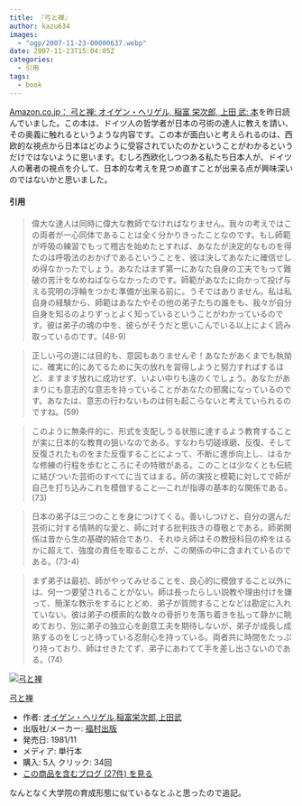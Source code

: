 ```yaml
---
title: 『弓と禅』
author: kazu634
images:
  - "ogp/2007-11-23-00000637.webp"
date: 2007-11-23T15:04:05Z
categories:
  - 引用
tags:
  - book
---
```

<div class="section">
<p>
<a href="http://www.amazon.co.jp/%E5%BC%93%E3%81%A8%E7%A6%85-%E6%94%B9%E7%89%88-%E3%82%AA%E3%82%A4%E3%82%B2%E3%83%B3%E3%83%BB%E3%83%98%E3%83%AA%E3%82%B2%E3%83%AB/dp/4571300271" onclick="__gaTracker('send', 'event', 'outbound-article', 'http://www.amazon.co.jp/%E5%BC%93%E3%81%A8%E7%A6%85-%E6%94%B9%E7%89%88-%E3%82%AA%E3%82%A4%E3%82%B2%E3%83%B3%E3%83%BB%E3%83%98%E3%83%AA%E3%82%B2%E3%83%AB/dp/4571300271', 'Amazon.co.jp： 弓と禅: オイゲン・ヘリゲル, 稲富 栄次郎, 上田 武: 本');" target="_blank">Amazon.co.jp： 弓と禅: オイゲン・ヘリゲル, 稲富 栄次郎, 上田 武: 本</a>を昨日読んでいました。この本は、ドイツ人の哲学者が日本の弓術の達人に教えを請い、その奥義に触れるというような内容です。この本が面白いと考えられるのは、西欧的な視点から日本はどのように受容されていたのかということがわかるというだけではないように思います。むしろ西欧化しつつある私たち日本人が、ドイツ人の著者の視点を介して、日本的な考えを見つめ直すことが出来る点が興味深いのではないかと思いました。
</p>

<h4>
    引用
</h4>

<blockquote>
<p>
      偉大な達人は同時に偉大な教師でなければなりません。我々の考えではこの両者が一心同体であることは全く分かりきったことなのです。もし師範が呼吸の練習でもって稽古を始めたとすれば、あなたが決定的なものを得たのは呼吸法のおかげであるということを、彼は決してあなたに確信せしめ得なかったでしょう。あなたはまず第一にあなた自身の工夫でもって難破の苦汁をなめねばならなかったのです。師範があなたに向かって投げ与える究明の浮輪をつかむ準備が出来る前に。うそではありません。私は私自身の経験から、師範はあなたやその他の弟子たちの誰をも、我々が自分自身を知るのよりずっとよく知っているということがわかっているのです。彼は弟子の魂の中を、彼らがそうだと思いこんでいる以上によく読み取っているのです。(48-9)
</p>
</blockquote>

<blockquote>
<p>
      正しい弓の道には目的も、意図もありませんぞ！あなたがあくまでも執拗に、確実に的にあてるために矢の放れを習得しようと努力すればするほど、ますます放れに成功せず、いよい中りも遠のくでしょう。あなたがあまりにも意志的な意志を持っていることがあなたの邪魔になっているのです。あなたは、意志の行わないものは何も起こらないと考えていられるのですね。(59)
</p>
</blockquote>

<blockquote>
<p>
      このように無条件的に、形式を支配しうる状態に達するよう教育することが実に日本的な教育の狙いなのである。すなわち切磋琢磨、反復、そして反復されたものをまた反復することによって、不断に進歩向上し、はるかな修練の行程を歩むところにその特徴がある。このことは少なくとも伝統に結びついた芸術のすべてに当てはまる。師の演技と模範に対してで師が自己を打ち込みこれを模倣すること―これが指導の基本的な関係である。(73)
</p>
</blockquote>

<blockquote>
<p>
      日本の弟子は三つのことを身につけてくる。善いしつけと、自分の選んだ芸術に対する情熱的な愛と、師に対する批判抜きの尊敬とである。師弟関係は昔から生の基礎的結合であり、それゆえ師はその教授科目の枠をはるかに超えて、強度の責任を取ることが、この関係の中に含まれているのである。(73-4)
</p>
</blockquote>

<blockquote>
<p>
      まず弟子は最初、師がやってみせることを、良心的に模倣すること以外には、何一つ要望されることがない。師は長ったらしい説教や理由付けを嫌って、簡潔な教示をするにとどめ、弟子が質問することなどは勘定に入れていない。彼は弟子の模索的な数々の骨折りを落ち着きを払って静かに眺めており、別に弟子の独立心を創意工夫を期待しないが、弟子が成長し成熟するのをじっと待っている忍耐心を持っている。両者共に時間をたっぷり持っており、師はせきたてず、弟子にあわてて手を差し出さないのである。(74)
</p>
</blockquote>

<div class="hatena-asin-detail">
<a href="http://www.amazon.co.jp/dp/4571300271/?tag=hatena_st1-22&ascsubtag=d-7ibv" onclick="__gaTracker('send', 'event', 'outbound-article', 'http://www.amazon.co.jp/dp/4571300271/?tag=hatena_st1-22&ascsubtag=d-7ibv', '');"><img src="https://images-na.ssl-images-amazon.com/images/I/41hr6DP3PKL._SL160_.jpg" class="hatena-asin-detail-image" alt="弓と禅" title="弓と禅" /></a></p>

<div class="hatena-asin-detail-info">
<p class="hatena-asin-detail-title">
<a href="http://www.amazon.co.jp/dp/4571300271/?tag=hatena_st1-22&ascsubtag=d-7ibv" onclick="__gaTracker('send', 'event', 'outbound-article', 'http://www.amazon.co.jp/dp/4571300271/?tag=hatena_st1-22&ascsubtag=d-7ibv', '弓と禅');">弓と禅</a>
</p>

<ul>
<li>
<span class="hatena-asin-detail-label">作者:</span> <a href="http://d.hatena.ne.jp/keyword/%A5%AA%A5%A4%A5%B2%A5%F3%A1%A6%A5%D8%A5%EA%A5%B2%A5%EB" onclick="__gaTracker('send', 'event', 'outbound-article', 'http://d.hatena.ne.jp/keyword/%A5%AA%A5%A4%A5%B2%A5%F3%A1%A6%A5%D8%A5%EA%A5%B2%A5%EB', 'オイゲン・ヘリゲル');" class="keyword">オイゲン・ヘリゲル</a>,<a href="http://d.hatena.ne.jp/keyword/%B0%F0%C9%D9%B1%C9%BC%A1%CF%BA" onclick="__gaTracker('send', 'event', 'outbound-article', 'http://d.hatena.ne.jp/keyword/%B0%F0%C9%D9%B1%C9%BC%A1%CF%BA', '稲富栄次郎');" class="keyword">稲富栄次郎</a>,<a href="http://d.hatena.ne.jp/keyword/%BE%E5%C5%C4%C9%F0" onclick="__gaTracker('send', 'event', 'outbound-article', 'http://d.hatena.ne.jp/keyword/%BE%E5%C5%C4%C9%F0', '上田武');" class="keyword">上田武</a>
</li>
<li>
<span class="hatena-asin-detail-label">出版社/メーカー:</span> <a href="http://d.hatena.ne.jp/keyword/%CA%A1%C2%BC%BD%D0%C8%C7" onclick="__gaTracker('send', 'event', 'outbound-article', 'http://d.hatena.ne.jp/keyword/%CA%A1%C2%BC%BD%D0%C8%C7', '福村出版');" class="keyword">福村出版</a>
</li>
<li>
<span class="hatena-asin-detail-label">発売日:</span> 1981/11
</li>
<li>
<span class="hatena-asin-detail-label">メディア:</span> 単行本
</li>
<li>
<span class="hatena-asin-detail-label">購入</span>: 5人 <span class="hatena-asin-detail-label">クリック</span>: 34回
</li>
<li>
<a href="http://d.hatena.ne.jp/asin/4571300271" onclick="__gaTracker('send', 'event', 'outbound-article', 'http://d.hatena.ne.jp/asin/4571300271', 'この商品を含むブログ (27件) を見る');" target="_blank">この商品を含むブログ (27件) を見る</a>
</li>
</ul>
</div>

<div class="hatena-asin-detail-foot">
</div>
</div>

<p>
<a name="seemore"></a>
</p>

<p>
    なんとなく大学院の育成形態に似ているなとふと思ったので追記。
</p>
</div>
